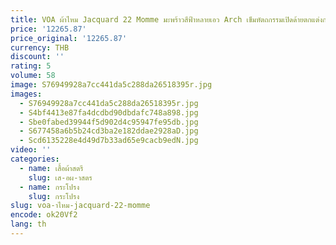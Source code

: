 ```yaml
---
title: VOA ผ้าไหม Jacquard 22 Momme มะพร้าวสีฟ้าหลายเอว Arch เข็มหัตถกรรมเปิดด้ายตกแต่งกระเป๋าด้านข้างครึ่งกระโปรง CE212
price: '12265.87'
price_original: '12265.87'
currency: THB
discount: ''
rating: 5
volume: 58
image: S76949928a7cc441da5c288da26518395r.jpg
images:
  - S76949928a7cc441da5c288da26518395r.jpg
  - S4bf4413e87fa4dcdbd90dbdafc748a898.jpg
  - Sbe0fabed39944f5d902d4c95947fe95db.jpg
  - S677458a6b5b24cd3ba2e182ddae2928aD.jpg
  - Scd6135228e4d49d7b33ad65e9cacb9edN.jpg
video: ''
categories:
  - name: เสื้อผ้าสตรี
    slug: เส-อผ-าสตร
  - name: กระโปรง
    slug: กระโปรง
slug: voa-าไหม-jacquard-22-momme
encode: ok20Vf2
lang: th
---
```

  